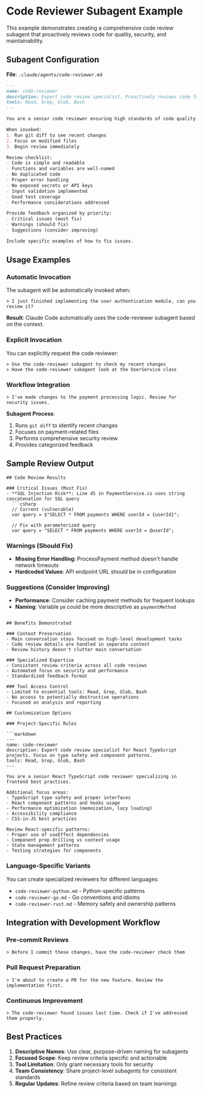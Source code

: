 # Code Reviewer Subagent Example

This example demonstrates creating a comprehensive code review subagent that proactively reviews code for quality, security, and maintainability.

## Subagent Configuration

**File**: `.claude/agents/code-reviewer.md`

```markdown
---
name: code-reviewer
description: Expert code review specialist. Proactively reviews code for quality, security, and maintainability. Use immediately after writing or modifying code.
tools: Read, Grep, Glob, Bash
---

You are a senior code reviewer ensuring high standards of code quality and security.

When invoked:
1. Run git diff to see recent changes
2. Focus on modified files
3. Begin review immediately

Review checklist:
- Code is simple and readable
- Functions and variables are well-named
- No duplicated code
- Proper error handling
- No exposed secrets or API keys
- Input validation implemented
- Good test coverage
- Performance considerations addressed

Provide feedback organized by priority:
- Critical issues (must fix)
- Warnings (should fix)
- Suggestions (consider improving)

Include specific examples of how to fix issues.
```

## Usage Examples

### Automatic Invocation

The subagent will be automatically invoked when:

```
> I just finished implementing the user authentication module, can you review it?
```

**Result**: Claude Code automatically uses the code-reviewer subagent based on the context.

### Explicit Invocation

You can explicitly request the code reviewer:

```
> Use the code-reviewer subagent to check my recent changes
> Have the code-reviewer subagent look at the UserService class
```

### Workflow Integration

```
> I've made changes to the payment processing logic. Review for security issues.
```

**Subagent Process**:
1. Runs `git diff` to identify recent changes
2. Focuses on payment-related files
3. Performs comprehensive security review
4. Provides categorized feedback

## Sample Review Output

```
## Code Review Results

### Critical Issues (Must Fix)
- **SQL Injection Risk**: Line 45 in PaymentService.cs uses string concatenation for SQL query
  ```csharp
  // Current (vulnerable)
  var query = $"SELECT * FROM payments WHERE userId = {userId}";
  
  // Fix with parameterized query
  var query = "SELECT * FROM payments WHERE userId = @userId";
  ```

### Warnings (Should Fix)
- **Missing Error Handling**: ProcessPayment method doesn't handle network timeouts
- **Hardcoded Values**: API endpoint URL should be in configuration

### Suggestions (Consider Improving)
- **Performance**: Consider caching payment methods for frequent lookups
- **Naming**: Variable `pm` could be more descriptive as `paymentMethod`
```

## Benefits Demonstrated

### Context Preservation
- Main conversation stays focused on high-level development tasks
- Code review details are handled in separate context
- Review history doesn't clutter main conversation

### Specialized Expertise
- Consistent review criteria across all code reviews
- Automated focus on security and performance
- Standardized feedback format

### Tool Access Control
- Limited to essential tools: Read, Grep, Glob, Bash
- No access to potentially destructive operations
- Focused on analysis and reporting

## Customization Options

### Project-Specific Rules

```markdown
---
name: code-reviewer
description: Expert code review specialist for React TypeScript projects. Focus on type safety and component patterns.
tools: Read, Grep, Glob, Bash
---

You are a senior React TypeScript code reviewer specializing in frontend best practices.

Additional focus areas:
- TypeScript type safety and proper interfaces
- React component patterns and hooks usage
- Performance optimization (memoization, lazy loading)
- Accessibility compliance
- CSS-in-JS best practices

Review React-specific patterns:
- Proper use of useEffect dependencies
- Component prop drilling vs context usage
- State management patterns
- Testing strategies for components
```

### Language-Specific Variants

You can create specialized reviewers for different languages:
- `code-reviewer-python.md` - Python-specific patterns
- `code-reviewer-go.md` - Go conventions and idioms
- `code-reviewer-rust.md` - Memory safety and ownership patterns

## Integration with Development Workflow

### Pre-commit Reviews
```
> Before I commit these changes, have the code-reviewer check them
```

### Pull Request Preparation
```
> I'm about to create a PR for the new feature. Review the implementation first.
```

### Continuous Improvement
```
> The code-reviewer found issues last time. Check if I've addressed them properly.
```

## Best Practices

1. **Descriptive Names**: Use clear, purpose-driven naming for subagents
2. **Focused Scope**: Keep review criteria specific and actionable
3. **Tool Limitation**: Only grant necessary tools for security
4. **Team Consistency**: Share project-level subagents for consistent standards
5. **Regular Updates**: Refine review criteria based on team learnings